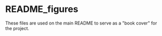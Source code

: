 # README_figures
These files are used on the main README to serve as a "book cover" for the project.
